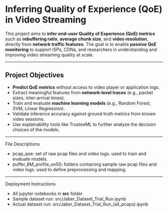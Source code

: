 # Inferring Quality of Experience (QoE) in Video Streaming

This project aims to **infer end-user Quality of Experience (QoE) metrics** such as **rebuffering ratio**, **average chunk size**, and **video resolution**, directly from **network traffic features**. The goal is to enable **passive QoE monitoring** to support ISPs, CDNs, and researchers in understanding and improving video streaming quality at scale.

---

## Project Objectives

- **Predict QoE metrics** without access to video player or application logs.
- Extract meaningful features from **network-level traces** (e.g., packet sizes, inter-arrival times).
- Train and evaluate **machine learning models** (e.g., Random Forest, SVM, Linear Regression).
- Validate inference accuracy against ground truth metrics from known video sessions.
- Use explainability tools like TrusteeML to further analyze the decision choices of the models.

---
File Descriptions

- pcap_qoe: set of raw pcap files and video logs. used to train and evaluate models.
- puffer_6M_profile_on50: folders containing sample raw pcap files and video logs.  used to define preprocessing and mapping.

---
Deployment Instructions
- All jupyter notebooks in **src** folder
- Sample dataset run: src/Jaber_Dataset_Trial_Run.ipynb
- Actual dataset run: src/Jaber_Dataset_Trial_Run_(all_pcaps).ipynb
